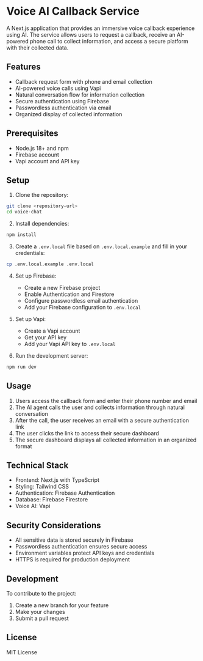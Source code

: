 # Voice AI Callback Service

A Next.js application that provides an immersive voice callback experience using AI. The service allows users to request a callback, receive an AI-powered phone call to collect information, and access a secure platform with their collected data.

## Features

- Callback request form with phone and email collection
- AI-powered voice calls using Vapi
- Natural conversation flow for information collection
- Secure authentication using Firebase
- Passwordless authentication via email
- Organized display of collected information

## Prerequisites

- Node.js 18+ and npm
- Firebase account
- Vapi account and API key

## Setup

1. Clone the repository:
```bash
git clone <repository-url>
cd voice-chat
```

2. Install dependencies:
```bash
npm install
```

3. Create a `.env.local` file based on `.env.local.example` and fill in your credentials:
```bash
cp .env.local.example .env.local
```

4. Set up Firebase:
   - Create a new Firebase project
   - Enable Authentication and Firestore
   - Configure passwordless email authentication
   - Add your Firebase configuration to `.env.local`

5. Set up Vapi:
   - Create a Vapi account
   - Get your API key
   - Add your Vapi API key to `.env.local`

6. Run the development server:
```bash
npm run dev
```

## Usage

1. Users access the callback form and enter their phone number and email
2. The AI agent calls the user and collects information through natural conversation
3. After the call, the user receives an email with a secure authentication link
4. The user clicks the link to access their secure dashboard
5. The secure dashboard displays all collected information in an organized format

## Technical Stack

- Frontend: Next.js with TypeScript
- Styling: Tailwind CSS
- Authentication: Firebase Authentication
- Database: Firebase Firestore
- Voice AI: Vapi

## Security Considerations

- All sensitive data is stored securely in Firebase
- Passwordless authentication ensures secure access
- Environment variables protect API keys and credentials
- HTTPS is required for production deployment

## Development

To contribute to the project:

1. Create a new branch for your feature
2. Make your changes
3. Submit a pull request

## License

MIT License
